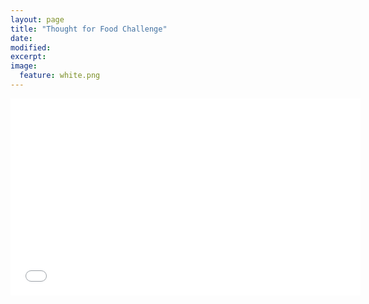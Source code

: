 ```yaml
---
layout: page
title: "Thought for Food Challenge"
date: 
modified:
excerpt:
image:
  feature: white.png
---
```


<iframe width="560" height="315" src="//www.youtube.com/embed/MtWa9sBSmXY" frameborder="0" allowfullscreen></iframe>
